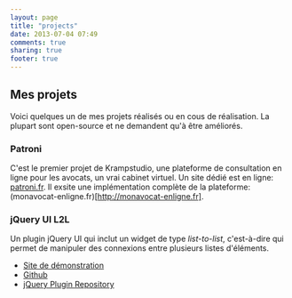 ```yaml
---
layout: page
title: "projects"
date: 2013-07-04 07:49
comments: true
sharing: true
footer: true
---
```


## Mes projets

Voici quelques un de mes projets réalisés ou en cous de réalisation. La plupart sont open-source et ne demandent qu'à être améliorés. 

### Patroni

C'est le premier projet de Krampstudio, une plateforme de consultation en ligne pour les avocats, un vrai cabinet virtuel. Un site dédié est en ligne: [patroni.fr](http://patroni.fr).
Il exsite une implémentation complète de la plateforme: (monavocat-enligne.fr)[http://monavocat-enligne.fr].

### jQuery UI L2L

Un plugin jQuery UI qui inclut un widget de type _list-to-list_, c'est-à-dire qui permet de manipuler des connexions entre plusieurs listes d'éléments.

 - [Site de démonstration](http://krampstudio.com/jquerui-l2l/)
 - [Github](https://github.com/krampstudio/jquerui-l2l/)
 - [jQuery Plugin Repository](http://plugins.jquery.com/jqueryui-l2l/)

